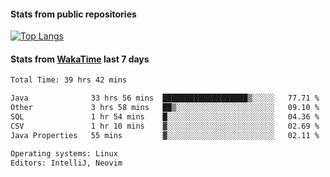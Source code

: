 #### Stats from public repositories

[![Top Langs](https://github-readme-stats.vercel.app/api/top-langs/?username=hyoghurt&layout=compact&exclude_repo=multiserver,docker_compose&langs_count=6)](https://github.com/anuraghazra/github-readme-stats)

#### Stats from [WakaTime](https://wakatime.com/@hyoghurt) last 7 days
<!--START_SECTION:waka-->

```txt
Total Time: 39 hrs 42 mins

Java              33 hrs 56 mins  ███████████████████▒░░░░░   77.71 %
Other             3 hrs 58 mins   ██▒░░░░░░░░░░░░░░░░░░░░░░   09.10 %
SQL               1 hr 54 mins    █░░░░░░░░░░░░░░░░░░░░░░░░   04.36 %
CSV               1 hr 10 mins    ▓░░░░░░░░░░░░░░░░░░░░░░░░   02.69 %
Java Properties   55 mins         ▓░░░░░░░░░░░░░░░░░░░░░░░░   02.11 %

Operating systems: Linux
Editors: IntelliJ, Neovim
```

<!--END_SECTION:waka-->
